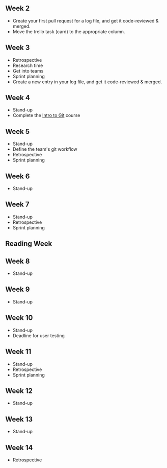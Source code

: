 ## Week 2	
- Create your first pull request for a log file, and get it code-reviewed & merged. 
- Move the trello task (card) to the appropriate column. 

## Week 3	
- Retrospective
- Research time
- Get into teams
- Sprint planning
- Create a new entry in your log file, and get it code-reviewed & merged.

## Week 4	
- Stand-up
- Complete the [Intro to Git](https://github.com/skills/introduction-to-github) course

## Week 5	
- Stand-up
- Define the team's git workflow
- Retrospective
- Sprint planning

## Week 6	
- Stand-up

## Week 7	
- Stand-up
- Retrospective
- Sprint planning

## Reading Week

## Week 8	
- Stand-up

## Week 9	
- Stand-up

## Week 10	
- Stand-up
- Deadline for user testing

## Week 11	
- Stand-up
- Retrospective
- Sprint planning

## Week 12	
- Stand-up

## Week 13	
- Stand-up

## Week 14	
- Retrospective
